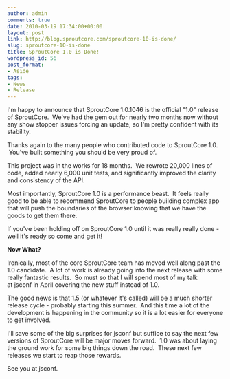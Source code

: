 ```yaml
---
author: admin
comments: true
date: 2010-03-19 17:34:00+00:00
layout: post
link: http://blog.sproutcore.com/sproutcore-10-is-done/
slug: sproutcore-10-is-done
title: SproutCore 1.0 is Done!
wordpress_id: 56
post_format:
- Aside
tags:
- News
- Release
---
```


I'm happy to announce that SproutCore 1.0.1046 is the official "1.0" release of SproutCore.  We've had the gem out for nearly two months now without any show stopper issues forcing an update, so I'm pretty confident with its stability.




Thanks again to the many people who contributed code to SproutCore 1.0.  You've built something you should be very proud of.  




This project was in the works for 18 months.  We rewrote 20,000 lines of code, added nearly 6,000 unit tests, and significantly improved the clarity and consistency of the API.  




Most importantly, SproutCore 1.0 is a performance beast.  It feels really good to be able to recommend SproutCore to people building complex app that will push the boundaries of the browser knowing that we have the goods to get them there.




If you've been holding off on SproutCore 1.0 until it was really really done - well it's ready so come and get it!




**Now What?**




Ironically, most of the core SproutCore team has moved well along past the 1.0 candidate.  A lot of work is already going into the next release with some really fantastic results.  So must so that I will spend most of my talk at jsconf in April covering the new stuff instead of 1.0.




The good news is that 1.5 (or whatever it's called) will be a much shorter release cycle - probably starting this summer.  And this time a lot of the development is happening in the community so it is a lot easier for everyone to get involved.  




I'll save some of the big surprises for jsconf but suffice to say the next few versions of SproutCore will be major moves forward.  1.0 was about laying the ground work for some big things down the road.  These next few releases we start to reap those rewards.




See you at jsconf.
